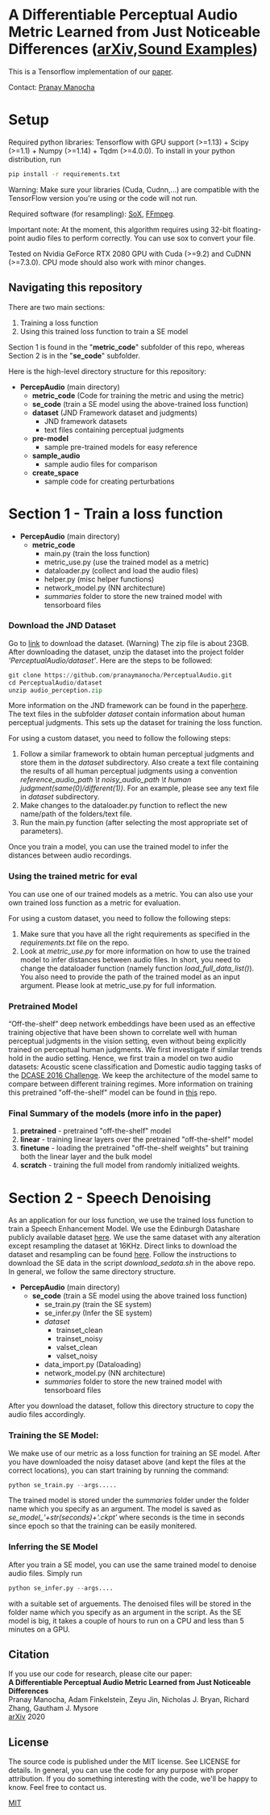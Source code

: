 # A Differentiable Perceptual Audio Metric Learned from Just Noticeable Differences ([arXiv](https://arxiv.org/abs/2001.04460),[Sound Examples](https://gfx.cs.princeton.edu/pubs/Manocha_2020_ADP/))

This is a Tensorflow implementation of our [paper](https://arxiv.org/abs/2001.04460).

Contact: [Pranay Manocha](https://www.cs.princeton.edu/~pmanocha/)

# Setup

Required python libraries: Tensorflow with GPU support (>=1.13) + Scipy (>=1.1) + Numpy (>=1.14) + Tqdm (>=4.0.0). To install in your python distribution, run

```bash
pip install -r requirements.txt
```
Warning: Make sure your libraries (Cuda, Cudnn,...) are compatible with the TensorFlow version you're using or the code will not run.

Required software (for resampling): [SoX](http://sox.sourceforge.net/), [FFmpeg](https://www.ffmpeg.org/).

Important note: At the moment, this algorithm requires using 32-bit floating-point audio files to perform correctly. You can use sox to convert your file.

Tested on Nvidia GeForce RTX 2080 GPU with Cuda (>=9.2) and CuDNN (>=7.3.0). CPU mode should also work with minor changes.

## Navigating this repository

There are two main sections:
1. Training a loss function
2. Using this trained loss function to train a SE model

Section 1 is found in the "**metric_code**" subfolder of this repo, whereas Section 2 is in the "**se_code**" subfolder.

Here is the high-level directory structure for this repository:

- **PercepAudio** (main directory)
   - **metric_code** (Code for training the metric and using the metric)
   - **se_code** (train a SE model using the above-trained loss function)
   - **dataset** (JND Framework dataset and judgments)
      - JND framework datasets
      - text files containing perceptual judgments
   - **pre-model**
      - sample pre-trained models for easy reference
   - **sample_audio**
      - sample audio files for comparison
   -  **create_space**
      - sample code for creating perturbations 

# Section 1 - Train a loss function

- **PercepAudio** (main directory)
   - **metric_code** 
      - main.py (train the loss function)
      - metric_use.py (use the trained model as a metric)
      - dataloader.py (collect and load the audio files)
      - helper.py (misc helper functions)
      - network_model.py (NN architecture)
      - *summaries* folder to store the new trained model with tensorboard files

### Download the JND Dataset

Go to [link](http://percepaudio.cs.princeton.edu/icassp2020_perceptual/audio_perception.zip) to download the dataset. (Warning) The zip file is about 23GB. After downloading the dataset, unzip the dataset into the project folder *'PerceptualAudio/dataset'*. Here are the steps to be followed:

```python
git clone https://github.com/pranaymanocha/PerceptualAudio.git
cd PerceptualAudio/dataset
unzip audio_perception.zip
```

More information on the JND framework can be found in the paper[here](link). The text files in the subfolder *dataset* contain information about human perceptual judgments. This sets up the dataset for training the loss function.

For using a custom dataset, you need to follow the following steps:
1. Follow a similar framework to obtain human perceptual judgments and store them in the *dataset* subdirectory. Also create a text file containing the results of all human perceptual judgments using a convention *reference_audio_path \t noisy_audio_path \t human judgment(same(0)/different(1))*.
For an example, please see any text file in *dataset* subdirectory. 
2. Make changes to the dataloader.py function to reflect the new name/path of the folders/text file. 
3. Run the main.py function (after selecting the most appropriate set of parameters). 

Once you train a model, you can use the trained model to infer the distances between audio recordings.

### Using the trained metric for eval
You can use one of our trained models as a metric. You can also use your own trained loss function as a metric for evaluation.

For using a custom dataset, you need to follow the following steps:
1. Make sure that you have all the right requirements as specified in the *requirements.txt* file on the repo.
2. Look at *metric_use.py* for more information on how to use the trained model to infer distances between audio files. In short, you need to change the dataloader function (namely function *load_full_data_list()*). You also need to provide the path of the trained model as an input argument. Please look at metric_use.py for full information. 


### Pretrained Model
“Off-the-shelf” deep network embeddings have been used as an effective training objective that have been shown to correlate well with human perceptual judgments in the vision setting, even without being
explicitly trained on perceptual human judgments. We first investigate if similar trends hold in the audio setting. Hence, we first train a model on two audio datasets: Acoustic scene classification and Domestic audio tagging tasks of the [DCASE 2016 Challenge](https://www.cs.tut.fi/sgn/arg/dcase2016/). We keep the architecture of the model same to compare between different training regimes. More information on training this pretrained "off-the-shelf" model can be found in [this](https://github.com/francoisgermain/SpeechDenoisingWithDeepFeatureLosses) repo.

### Final Summary of the models (more info in the paper)
1. **pretrained** - pretrained "off-the-shelf" model
2. **linear** -  training linear layers over the pretrained "off-the-shelf" model
3. **finetune** - loading the pretrained "off-the-shelf weights" but training both the linear layer and the bulk model
4. **scratch** - training the full model from randomly initialized weights.  


# Section 2 - Speech Denoising

As an application for our loss function, we use the trained loss function to train a Speech Enhancement Model. We use the Edinburgh Datashare publicly available dataset [here](https://datashare.is.ed.ac.uk/handle/10283/2791). We use the same dataset with any alteration except resampling the dataset at 16KHz.
Direct links to download the dataset and resampling can be found [here](https://github.com/francoisgermain/SpeechDenoisingWithDeepFeatureLosses). Follow the instructions to download the SE data in the script *download_sedata.sh* in the above repo. In general, we follow the same directory structure.

- **PercepAudio** (main directory)
   - **se_code** (train a SE model using the above trained loss function)
      - se_train.py (train the SE system)
      - se_infer.py (Infer the SE system)
      - *dataset*
        - trainset_clean
        - trainset_noisy
        - valset_clean
        - valset_noisy
      - data_import.py (Dataloading)
      - network_model.py (NN architecture)
      - *summaries* folder to store the new trained model with tensorboard files
      
After you download the dataset, follow this directory structure to copy the audio files accordingly.

### Training the SE Model:
We make use of our metric as a loss function for training an SE model. After you have downloaded the noisy dataset above (and kept the files at the correct locations), you can start training by running the command:
```python
python se_train.py --args.....
```
The trained model is stored under the *summaries* folder under the folder name which you specify as an argument. The model is saved as *se_model_'+str(seconds)+'.ckpt'* where seconds is the time in seconds since epoch so that the training can be easily monitered.

### Inferring the SE Model
After you train a SE model, you can use the same trained model to denoise audio files. Simply run 
```python
python se_infer.py --args....
```
with a suitable set of arguements. The denoised files will be stored in the folder name which you specify as an argument in the script. As the SE model is big, it takes a couple of hours to run on a CPU and less than 5 minutes on a GPU.

## Citation
If you use our code for research, please cite our paper: <br/>
**A Differentiable Perceptual Audio Metric Learned from Just Noticeable Differences<br/>**
Pranay Manocha, Adam Finkelstein, Zeyu Jin, Nicholas J. Bryan, Richard Zhang, Gautham J. Mysore <br/>
[arXiv](https://arxiv.org/abs/2001.04460) 2020

## License
The source code is published under the MIT license. See LICENSE for details. In general, you can use the code for any purpose with proper attribution. If you do something interesting with the code, we'll be happy to know. Feel free to contact us.

[MIT](https://choosealicense.com/licenses/mit/)
